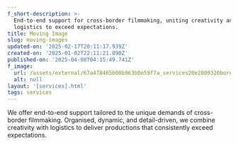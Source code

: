 ```yaml
---
f_short-description: >-
  End-to-end support for cross-border filmmaking, uniting creativity and
  logistics to exceed expectations.
title: Moving Image
slug: moving-images
updated-on: '2025-02-17T20:11:17.939Z'
created-on: '2025-01-02T22:11:21.890Z'
published-on: '2025-04-08T04:15:49.741Z'
f_image:
  url: /assets/external/67a478465b00b963b0e59f7a_services20e2809320borders.avif
  alt: null
layout: '[services].html'
tags: services
---
```


We offer end-to-end support tailored to the unique demands of cross-border filmmaking. Organised, dynamic, and detail-driven, we combine creativity with logistics to deliver productions that consistently exceed expectations.
